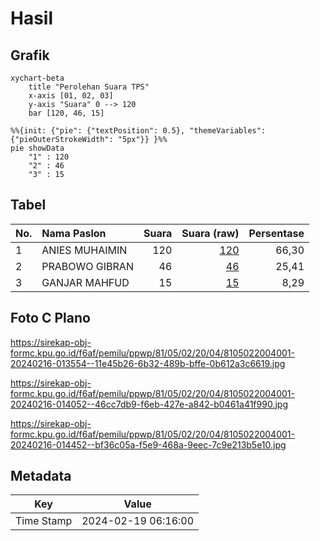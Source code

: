 # Hasil

## Grafik

```mermaid
xychart-beta
    title "Perolehan Suara TPS"
    x-axis [01, 02, 03]
    y-axis "Suara" 0 --> 120
    bar [120, 46, 15]
```

```mermaid
%%{init: {"pie": {"textPosition": 0.5}, "themeVariables": {"pieOuterStrokeWidth": "5px"}} }%%
pie showData
    "1" : 120
    "2" : 46
    "3" : 15
```

## Tabel

| No. | Nama Paslon    | Suara | Suara (raw) | Persentase |
|:--- |:-------------- | -----:| -----------:| ----------:|
| 1   | ANIES MUHAIMIN | 120   | [120][p-1]  | 66,30      |
| 2   | PRABOWO GIBRAN | 46    | [46][p-2]   | 25,41      |
| 3   | GANJAR MAHFUD  | 15    | [15][p-3]   | 8,29       |


[p-1]: https://github.com/gigit-pemilu/pemilu-2024-81-maluku/blob/main/pilpres/hitung-suara/sub/81-maluku/sub/05-seram-bagian-timur/sub/02-seram-timur/sub/2004-kellu/sub/001-tps/sub/paslon-1.txt
[p-2]: https://github.com/gigit-pemilu/pemilu-2024-81-maluku/blob/main/pilpres/hitung-suara/sub/81-maluku/sub/05-seram-bagian-timur/sub/02-seram-timur/sub/2004-kellu/sub/001-tps/sub/paslon-2.txt
[p-3]: https://github.com/gigit-pemilu/pemilu-2024-81-maluku/blob/main/pilpres/hitung-suara/sub/81-maluku/sub/05-seram-bagian-timur/sub/02-seram-timur/sub/2004-kellu/sub/001-tps/sub/paslon-3.txt

## Foto C Plano

https://sirekap-obj-formc.kpu.go.id/f6af/pemilu/ppwp/81/05/02/20/04/8105022004001-20240216-013554--11e45b26-6b32-489b-bffe-0b612a3c6619.jpg

https://sirekap-obj-formc.kpu.go.id/f6af/pemilu/ppwp/81/05/02/20/04/8105022004001-20240216-014052--46cc7db9-f6eb-427e-a842-b0461a41f990.jpg

https://sirekap-obj-formc.kpu.go.id/f6af/pemilu/ppwp/81/05/02/20/04/8105022004001-20240216-014452--bf36c05a-f5e9-468a-9eec-7c9e213b5e10.jpg


## Metadata

| Key        | Value               |
| ---------- | ------------------- |
| Time Stamp | 2024-02-19 06:16:00 |




